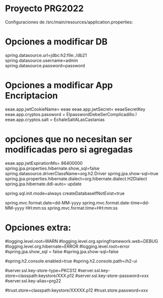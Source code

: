 # Proyecto PRG2022

Configuraciones de /src/main/resources/application.properties:

# Opciones a modificar DB
spring.datasource.url=jdbc:h2:file:./db21
spring.datasource.username=admin
spring.datasource.password=password

# Opciones a modificar App Encriptacion
eeae.app.jwtCookieName= eeae
eeae.app.jwtSecret= eeaeSecretKey
eeae.app.cryptos.password = ElpasswordDebeSerComplicadillo.!
eeae.app.cryptos.salt = EchaleSaltALasCastanias

# opciones que no necesitan ser modificadas pero si agregadas
eeae.app.jwtExpirationMs= 86400000
spring.jpa.properties.hibernate.show_sql=false
spring.datasource.driverClassName=org.h2.Driver
spring.jpa.show-sql=true
spring.jpa.properties.hibernate.dialect=org.hibernate.dialect.H2Dialect
spring.jpa.hibernate.ddl-auto= update

spring.sql.init.mode=always
createDatabaseIfNotExist=true

spring.mvc.format.date=dd-MM-yyyy
spring.mvc.format.date-time=dd-MM-yyyy HH:mm:ss
spring.mvc.format.time=HH:mm:ss


# Opciones extra:
#logging.level.root=WARN
#logging.level.org.springframework.web=DEBUG
#logging.level.org.hibernate=ERROR
#logging.level.root=error
#spring.jpa.show_sql = false
#spring.jpa.show-sql=false 

#spring.h2.console.enabled=true
#spring.h2.console.path=/h2-ui

#server.ssl.key-store-type=PKCS12
#server.ssl.key-store=classpath:keystore/XXX.p12
#server.ssl.key-store-password=xxx
#server.ssl.key-alias=prg22

#trust.store=classpath:keystore/XXXXX.p12
#trust.store.password=xxx




